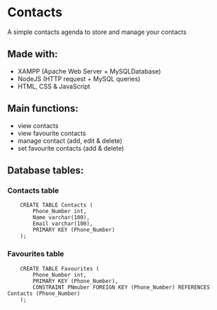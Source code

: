 # Contacts
A simple contacts agenda to store and manage your contacts

## Made with:
- XAMPP (Apache Web Server + MySQLDatabase)
- NodeJS (HTTP request + MySQL queries)
- HTML, CSS & JavaScript

## Main functions:
- view contacts
- view favourite contacts
- manage contact (add, edit & delete)
- set favourite contacts (add & delete)

## Database tables:
### Contacts table
		CREATE TABLE Contacts (
			Phone_Number int,
			Name varchar(100),
			Email varchar(100),
			PRIMARY KEY (Phone_Number)
		);
### Favourites table
		CREATE TABLE Favourites (
			Phone_Number int,
			PRIMARY KEY (Phone_Number),
			CONSTRAINT PNmuber FOREIGN KEY (Phone_Number) REFERENCES Contacts (Phone_Number)
		);
